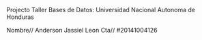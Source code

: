 Projecto Taller Bases de Datos: 
Universidad Nacional Autonoma de Honduras 

Nombre// Anderson Jassiel Leon
Cta// #20141004126
